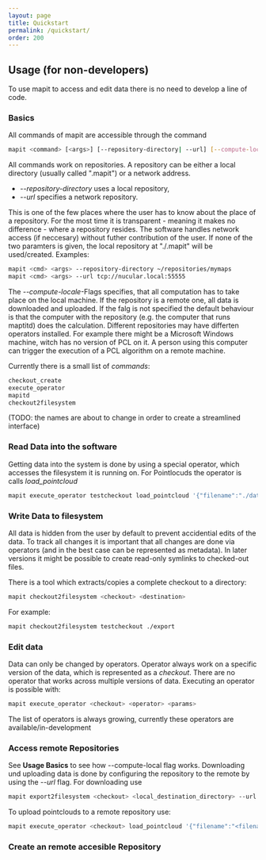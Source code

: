 ```yaml
---
layout: page
title: Quickstart
permalink: /quickstart/
order: 200
---
```

## Usage	(for non-developers)

To use mapit to access and edit data there is no need to develop a line of code.

### Basics

All commands of mapit are accessible through the command

```bash
mapit <command> [<args>] [--repository-directory| --url] [--compute-local]
```

All commands work on repositories. A repository can be either a local directory (usually called ".mapit") or a network address.

- *\-\-repository-directory* uses a local repository,
- *\-\-url* specifies a network repository.

This is one of the few places where the user has to know about the place of a repository. For the most time it is transparent - meaning it makes no difference - where a repository resides. The software handles network access (if neccesary) without futher contribution of the user. If none of the two paramters is given, the local repository at "./.mapit" will be used/created. Examples:

```bash
mapit <cmd> <args> --repository-directory ~/repositories/mymaps
mapit <cmd> <args> --url tcp://nucular.local:55555
```

The *\-\-compute-locale*-Flags specifies, that all computation has to take place on the local machine. If the repository is a remote one, all data is downloaded and uploaded. If the falg is not specified the default behaviour is that the computer with the repository (e.g. the computer that runs maptitd) does the calculation. Different repositories may have differten operators installed. For example there might be a Microsoft Windows machine, witch has no version of PCL on it. A person using this computer can trigger the execution of a PCL algorithm on a remote machine.

Currently there is a small list of *commands*:

```bash
checkout_create
execute_operator
mapitd
checkout2filesystem
```

(TODO: the names are about to change in order to create a streamlined interface)

### Read Data into the software

Getting data into the system is done by using a special operator, which accesses the filesystem it is running on. For Pointlocuds the operator is calls *load_pointcloud*

```bash
mapit execute_operator testcheckout load_pointcloud '{"filename":"./data/bunny.pcd", "target":"testmap/testlayer/bunny"}'
```

### Write Data to filesystem

All data is hidden from the user by default to prevent accidential edits of the data. To track all changes it is important that all changes are done via operators (and in the best case can be represented as metadata). In later versions it might be possible to create read-only symlinks to checked-out files.

There is a tool which extracts/copies a complete checkout to a directory:

```bash
mapit checkout2filesystem <checkout> <destination>
```

For example:

```bash
mapit checkout2filesystem testcheckout ./export
```

### Edit data

Data can only be changed by operators. Operator always work on a specific version of the data, which is represented as a *checkout*. There are no operator that works across multiple versions of data.
Executing an operator is possible with:

```bash
mapit execute_operator <checkout> <operator> <params>
```

The list of operators is always growing, currently these operators are available/in-development

### Access remote Repositories

See **Usage Basics** to see how \-\-compute-local flag works.
Downloading und uploading data is done by configuring the repository to the remote by using the *--url* flag.
For downloading use

```bash
mapit export2filesystem <checkout> <local_destination_directory> --url tcp://<ip|hostname>:<port>
```

To upload pointclouds to a remote repository use:

```bash
mapit execute_operator <checkout> load_pointcloud '{"filename":"<filename>", "target":"<name_of_new_entity>"}'
```

### Create an remote accesible Repository
